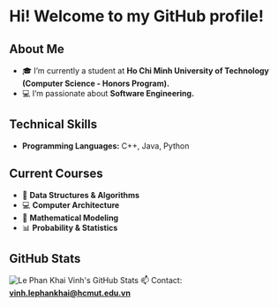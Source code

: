 # Hi! Welcome to my GitHub profile!

## About Me
- 🎓 I’m currently a student at **Ho Chi Minh University of Technology (Computer Science - Honors Program).**
- 💻 I’m passionate about **Software Engineering.**
## Technical Skills
- **Programming Languages:** C++, Java, Python
## Current Courses
- 📘 **Data Structures & Algorithms**
- 💻 **Computer Architecture**
- 🔢 **Mathematical Modeling**
- 📊 **Probability & Statistics**
## GitHub Stats
![Le Phan Khai Vinh's GitHub Stats](https://github-readme-stats.vercel.app/api?username=Hnivel&show_icons=true&theme=radical)
📫 Contact: **[vinh.lephankhai@hcmut.edu.vn](mailto:vinh.lephankhai@hcmut.edu.vn)**
